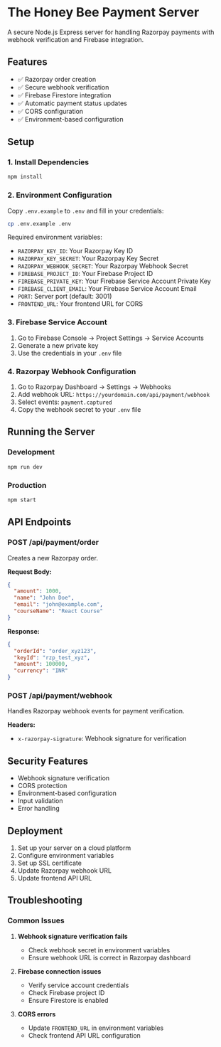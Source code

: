 # The Honey Bee Payment Server

A secure Node.js Express server for handling Razorpay payments with webhook verification and Firebase integration.

## Features

- ✅ Razorpay order creation
- ✅ Secure webhook verification
- ✅ Firebase Firestore integration
- ✅ Automatic payment status updates
- ✅ CORS configuration
- ✅ Environment-based configuration

## Setup

### 1. Install Dependencies

```bash
npm install
```

### 2. Environment Configuration

Copy `.env.example` to `.env` and fill in your credentials:

```bash
cp .env.example .env
```

Required environment variables:

- `RAZORPAY_KEY_ID`: Your Razorpay Key ID
- `RAZORPAY_KEY_SECRET`: Your Razorpay Key Secret  
- `RAZORPAY_WEBHOOK_SECRET`: Your Razorpay Webhook Secret
- `FIREBASE_PROJECT_ID`: Your Firebase Project ID
- `FIREBASE_PRIVATE_KEY`: Your Firebase Service Account Private Key
- `FIREBASE_CLIENT_EMAIL`: Your Firebase Service Account Email
- `PORT`: Server port (default: 3001)
- `FRONTEND_URL`: Your frontend URL for CORS

### 3. Firebase Service Account

1. Go to Firebase Console → Project Settings → Service Accounts
2. Generate a new private key
3. Use the credentials in your `.env` file

### 4. Razorpay Webhook Configuration

1. Go to Razorpay Dashboard → Settings → Webhooks
2. Add webhook URL: `https://yourdomain.com/api/payment/webhook`
3. Select events: `payment.captured`
4. Copy the webhook secret to your `.env` file

## Running the Server

### Development
```bash
npm run dev
```

### Production
```bash
npm start
```

## API Endpoints

### POST /api/payment/order
Creates a new Razorpay order.

**Request Body:**
```json
{
  "amount": 1000,
  "name": "John Doe",
  "email": "john@example.com",
  "courseName": "React Course"
}
```

**Response:**
```json
{
  "orderId": "order_xyz123",
  "keyId": "rzp_test_xyz",
  "amount": 100000,
  "currency": "INR"
}
```

### POST /api/payment/webhook
Handles Razorpay webhook events for payment verification.

**Headers:**
- `x-razorpay-signature`: Webhook signature for verification

## Security Features

- Webhook signature verification
- CORS protection
- Environment-based configuration
- Input validation
- Error handling

## Deployment

1. Set up your server on a cloud platform
2. Configure environment variables
3. Set up SSL certificate
4. Update Razorpay webhook URL
5. Update frontend API URL

## Troubleshooting

### Common Issues

1. **Webhook signature verification fails**
   - Check webhook secret in environment variables
   - Ensure webhook URL is correct in Razorpay dashboard

2. **Firebase connection issues**
   - Verify service account credentials
   - Check Firebase project ID
   - Ensure Firestore is enabled

3. **CORS errors**
   - Update `FRONTEND_URL` in environment variables
   - Check frontend API URL configuration
